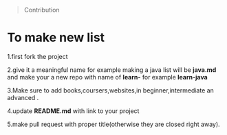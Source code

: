 
> Contribution

# To make new list
 1.first fork the project
 
 2.give it a meaningful name for example making a
 java list will be **java.md** and make your a new repo with name of **learn-<name>** for example **learn-java**

 3.Make sure to add books,coursers,websites,in beginner,intermediate an advanced .

 4.update **README.md** with link to your project

 5.make pull request with proper title(otherwise they are closed right away). 





